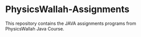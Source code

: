 # PhysicsWallah-Assignments
This repository contains the JAVA assignments programs from PhysicsWallah Java Course.

